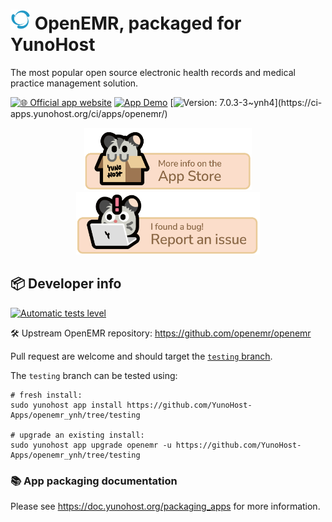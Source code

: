 <!--
N.B.: This README was automatically generated by <https://github.com/YunoHost/apps_tools/blob/main/readme_generator>
It shall NOT be edited by hand.
-->

<h1>
  <img src="https://raw.githubusercontent.com/YunoHost/apps/main/logos/openemr.png" width="32px" alt="Logo of OpenEMR">
  OpenEMR, packaged for YunoHost
</h1>

The most popular open source electronic health records and medical practice management solution.

[![🌐 Official app website](https://img.shields.io/badge/Official_app_website-darkgreen?style=for-the-badge)](https://www.open-emr.org)
[![App Demo](https://img.shields.io/badge/App_Demo-blue?style=for-the-badge)](https://www.open-emr.org/demo)
[![Version: 7.0.3-3~ynh4](https://img.shields.io/badge/Version-7.0.3--3~ynh4-rgba(0,150,0,1)?style=for-the-badge)](https://ci-apps.yunohost.org/ci/apps/openemr/)

<div align="center">
<a href="https://apps.yunohost.org/app/openemr"><img height="100px" src="https://github.com/YunoHost/yunohost-artwork/raw/refs/heads/main/badges/neopossum-badges/badge_more_info_on_the_appstore.svg"/></a>
<a href="https://github.com/YunoHost-Apps/openemr_ynh/issues"><img height="100px" src="https://github.com/YunoHost/yunohost-artwork/raw/refs/heads/main/badges/neopossum-badges/badge_report_an_issue.svg"/></a>
</div>

## 📦 Developer info

[![Automatic tests level](https://apps.yunohost.org/badge/cilevel/openemr)](https://ci-apps.yunohost.org/ci/apps/openemr/)

🛠️ Upstream OpenEMR repository: <https://github.com/openemr/openemr>

Pull request are welcome and should target the [`testing` branch](https://github.com/YunoHost-Apps/openemr_ynh/tree/testing).

The `testing` branch can be tested using:
```
# fresh install:
sudo yunohost app install https://github.com/YunoHost-Apps/openemr_ynh/tree/testing

# upgrade an existing install:
sudo yunohost app upgrade openemr -u https://github.com/YunoHost-Apps/openemr_ynh/tree/testing
```

### 📚 App packaging documentation

Please see <https://doc.yunohost.org/packaging_apps> for more information.